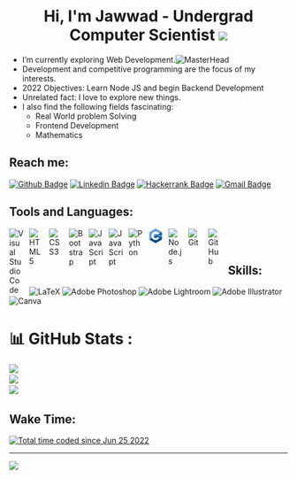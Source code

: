 

<h1 align="center"> Hi, I'm Jawwad - Undergrad Computer Scientist <img src="https://media.giphy.com/media/hvRJCLFzcasrR4ia7z/giphy.gif" width="25px"></h1>

<div align="left">

  - I’m currently exploring Web Development.![MasterHead](https://encrypted-tbn0.gstatic.com/images?q=tbn:ANd9GcQ9NAY830L2G_Y8wDOviPhp21i_yVuOeZXVMZAVYcKB04m32RCzZsY5yKzGKWDqGMnYxg&usqp=CAU)
  - Development and competitive programming are the focus of my interests.
  - 2022 Objectives: Learn Node JS and begin Backend Development
  - Unrelated fact: I love to explore new things.
  - I also find the following fields fascinating:
    - Real World problem Solving
    - Frontend Development
    - Mathematics
</div>

## Reach me:
[![Github Badge](http://img.shields.io/badge/-Github-black?style=flat-square&logo=github&link=https://github.com/Muhammad-Jawwad/)](https://github.com/Muhammad-Jawwad/) 
[![Linkedin Badge](https://img.shields.io/badge/-LinkedIn-blue?style=flat-square&logo=Linkedin&logoColor=white&link=https://www.linkedin.com/in/syed-muhammad-jawwad/)](https://www.linkedin.com/in/syed-muhammad-jawwad/)
[![Hackerrank Badge](https://img.shields.io/badge/-Hackerrank-2EC866?style=flat-square&logo=HackerRank&logoColor=white&link=https://www.hackerrank.com/muhammadjawwad41)](https://www.hackerrank.com/muhammadjawwad41)
[![Gmail Badge](https://img.shields.io/badge/-Gmail-d14836?style=flat-square&logo=Gmail&logoColor=white&link=https://mail.google.com/mail/u/0/?tab=rm&ogbl#inbox?compose=CllgCJftLcLZFWPGgsjRSfgRBBjldnFFVgbtQVnlcfDPNLmCsnMHxFswfdptWwFfHfwjmbRWgcg)](https://mail.google.com/mail/u/0/?tab=rm&ogbl#inbox?compose=CllgCJftLcLZFWPGgsjRSfgRBBjldnFFVgbtQVnlcfDPNLmCsnMHxFswfdptWwFfHfwjmbRWgcg)

## Tools and Languages:

<img align="left" alt="Visual Studio Code" width="26px" src="https://cdn.jsdelivr.net/gh/devicons/devicon/icons/vscode/vscode-original.svg" style="padding-right:10px;" />
<img align="left" alt="HTML5" width="26px" src="https://cdn.jsdelivr.net/gh/devicons/devicon/icons/html5/html5-original.svg" style="padding-right:10px;" />
<img align="left" alt="CSS3" width="26px" src="https://cdn.jsdelivr.net/gh/devicons/devicon/icons/css3/css3-original.svg" style="padding-right:10px;"/>
<img align="left" alt="Bootstrap" width="26px" src="https://cdn.jsdelivr.net/gh/devicons/devicon/icons/bootstrap/bootstrap-original.svg" style="padding-right:10px;" />
<img align="left" alt="JavaScript" width="26px" src="https://cdn.jsdelivr.net/gh/devicons/devicon/icons/javascript/javascript-original.svg" style="padding-right:10px;" />
<img align="left" alt="JavaScript" width="26px" src="https://cdn.jsdelivr.net/gh/devicons/devicon/icons/sass/sass-original.svg" style="padding-right:10px;" />
<img align="left" alt="Python" width="26px" src="https://cdn.jsdelivr.net/gh/devicons/devicon/icons/python/python-original.svg" style="padding-right:10px;" />
<img align="left" alt="cplusplus" width="26px" src="https://raw.githubusercontent.com/devicons/devicon/master/icons/cplusplus/cplusplus-original.svg" style="padding-right:10px;" />
<img align="left" alt="Node.js" width="26px" src="https://cdn.jsdelivr.net/gh/devicons/devicon/icons/nodejs/nodejs-original.svg" style="padding-right:10px;" />
<img align="left" alt="Git" width="26px" src="https://cdn.jsdelivr.net/gh/devicons/devicon/icons/git/git-original.svg" style="padding-right:10px;" />
<img align="left" alt="GitHub" width="26px" src="https://user-images.githubusercontent.com/3369400/139447912-e0f43f33-6d9f-45f8-be46-2df5bbc91289.png" style="padding-right:10px;" />
<br />
<br />

## Skills: 
 ![LaTeX](https://img.shields.io/badge/latex-%23008080.svg?style=for-the-badge&logo=latex&logoColor=white) ![Adobe Photoshop](https://img.shields.io/badge/adobephotoshop-%2331A8FF.svg?style=for-the-badge&logo=adobephotoshop&logoColor=white) ![Adobe Lightroom](https://img.shields.io/badge/Adobe%20Lightroom-31A8FF.svg?style=for-the-badge&logo=Adobe%20Lightroom&logoColor=white) ![Adobe Illustrator](https://img.shields.io/badge/adobeillustrator-%23FF9A00.svg?style=for-the-badge&logo=adobeillustrator&logoColor=white) ![Canva](https://img.shields.io/badge/Canva-%2300C4CC.svg?style=for-the-badge&logo=Canva&logoColor=white)

# 📊 GitHub Stats :
![](https://github-readme-stats.vercel.app/api?username=Muhammad-Jawwad&theme=radical&hide_border=false&include_all_commits=false&count_private=false)<br/>
![](https://github-readme-streak-stats.herokuapp.com/?user=Muhammad-Jawwad&theme=radical&hide_border=false)<br/>
![](https://github-readme-stats.vercel.app/api/top-langs/?username=Muhammad-Jawwad&theme=radical&hide_border=false&include_all_commits=false&count_private=false&layout=compact)

## Wake Time:
<a href="https://wakatime.com/@123e4bd5-09da-4250-b05c-75aef9ff3d0b"><img src="https://wakatime.com/badge/user/123e4bd5-09da-4250-b05c-75aef9ff3d0b.svg" alt="Total time coded since Jun 25 2022" /></a>
 
---
[![](https://visitcount.itsvg.in/api?id=Muhammad-Jawwad&icon=0&color=0)](https://visitcount.itsvg.in)
